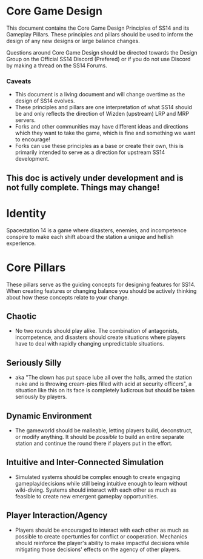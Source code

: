 # Core Game Design
This document contains the Core Game Design Principles of SS14 and its Gameplay Pillars.
These principles and pillars should be used to inform the design of any new designs or large balance changes. 

Questions around Core Game Design should be directed towards the Design Group on the Official SS14 Discord (Prefered) or if you do not use Discord by making a thread on the SS14 Forums.

### Caveats
- This document is a living document and will change overtime as the design of SS14 evolves.
- These principles and pillars are one interpretation of what SS14 should be and only reflects the direction of Wizden (upstream) LRP and MRP servers.
- Forks and other communities may have different ideas and directions which they want to take the game, which is fine and something we want to encourage!
- Forks can use these principles as a base or create their own, this is primarily intended to serve as a direction for upstream SS14 development.

## This doc is actively under development and is not fully complete. Things may change!

# Identity
 Spacestation 14 is a game where disasters, enemies, and incompetence conspire to make each shift aboard the station a unique and hellish experience.

# Core Pillars
These pillars serve as the guiding concepts for designing features for SS14. When creating features or changing balance you should be actively thinking about how these concepts relate to your change. 
## Chaotic
- No two rounds should play alike. The combination of antagonists, incompetence, and disasters should create situations where players have to deal with rapidly changing unpredictable situations.
## Seriously Silly
- aka "The clown has put space lube all over the halls, armed the station nuke and is throwing cream-pies filled with acid at security officers", a situation like this on its face is completely ludicrous but should be taken seriously by players.
## Dynamic Environment
- The gameworld should be malleable, letting players build, deconstruct, or modify anything. It should be *possible* to build an entire separate station and continue the round there if players put in the effort.
## Intuitive and Inter-Connected Simulation
- Simulated systems should be complex enough to create engaging gameplay/decisions while still being intuitive enough to learn without wiki-diving. Systems should interact with each other as much as feasible to create new emergent gameplay opportunities.
## Player Interaction/Agency
- Players should be encouraged to interact with each other as much as possible to create opertunties for conflict or cooperation. Mechanics should reinforce the player's ability to make impactful decisions while mitigating those decisions' effects on the agency of other players.
